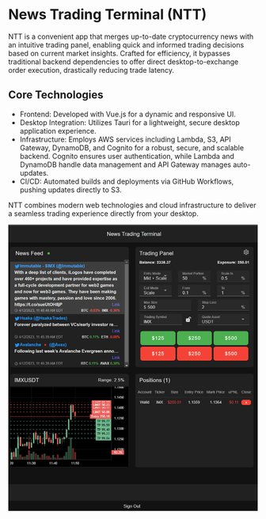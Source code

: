 # News Trading Terminal (NTT)

NTT is a convenient app that merges up-to-date cryptocurrency news with an intuitive trading panel, enabling quick and informed trading decisions based on current market insights. Crafted for efficiency, it bypasses traditional backend dependencies to offer direct desktop-to-exchange order execution, drastically reducing trade latency.

## Core Technologies
- Frontend: Developed with Vue.js for a dynamic and responsive UI.
- Desktop Integration: Utilizes Tauri for a lightweight, secure desktop application experience.
- Infrastructure: Employs AWS services including Lambda, S3, API Gateway, DynamoDB, and Cognito for a robust, secure, and scalable backend. Cognito 
  ensures user authentication, while Lambda and DynamoDB handle data management and API Gateway manages auto-updates.
- CI/CD: Automated builds and deployments via GitHub Workflows, pushing updates directly to S3.
  
NTT combines modern web technologies and cloud infrastructure to deliver a seamless trading experience directly from your desktop.

![Screenshot](public/ntt-screenshot.png)

